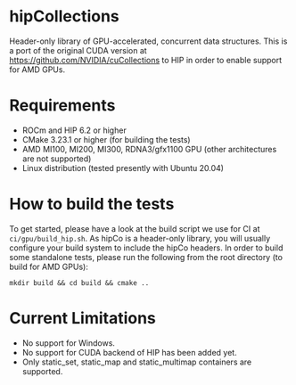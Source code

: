 # hipCollections
Header-only library of GPU-accelerated, concurrent data structures.
This is a port of the original CUDA version at https://github.com/NVIDIA/cuCollections to HIP in order to enable support for AMD GPUs.

# Requirements
- ROCm and HIP 6.2 or higher
- CMake 3.23.1 or higher (for building the tests)
- AMD MI100, MI200, MI300, RDNA3/gfx1100 GPU (other architectures are not supported)
- Linux distribution (tested presently with Ubuntu 20.04)

# How to build the tests

To get started, please have a look at the build script we use for CI at `ci/gpu/build_hip.sh`.
As hipCo is a header-only library, you will usually configure your build system to include the hipCo headers.
In order to build some standalone tests, please run the following from the root directory (to build for AMD GPUs):

`mkdir build && cd build && cmake .. `

# Current Limitations
- No support for Windows.
- No support for CUDA backend of HIP has been added yet.
- Only static_set, static_map and static_multimap containers are supported.
